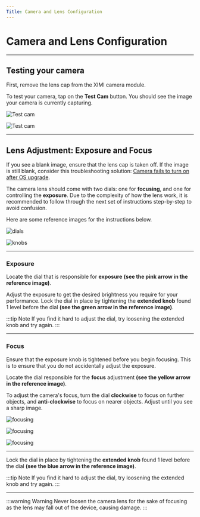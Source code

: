 ```yaml
---
Title: Camera and Lens Configuration
---
```


# Camera and Lens Configuration

---

## Testing your camera

First, remove the lens cap from the XIMI camera module.

To test your camera, tap on the **Test Cam** button. You should see the image your camera is currently capturing.

![Test cam](/img/new-user-manual/child-raspi/13-testcam.png)

![Test cam](/img/new-user-manual/child-raspi/14-testcam.png)

---

## Lens Adjustment: Exposure and Focus

If you see a blank image, ensure that the lens cap is taken off. If the image is still blank, consider this troubleshooting solution: [Camera fails to turn on after OS upgrade](/docs/user-manual/performers/troubleshooting/camera-doesnt-turn-on-after-os-upgrade).

The camera lens should come with two dials: one for **focusing**, and one for controlling the **exposure**. Due to the complexity of how the lens work, it is recommended to follow through the next set of instructions step-by-step to avoid confusion.

Here are some reference images for the instructions below.

![dials](/img/new-user-manual/child/cam4-dial-annotated.jpg)

![knobs](/img/new-user-manual/child/cam4-knob-annotated.jpg)

---

### Exposure

Locate the dial that is responsible for **exposure** **(see the pink arrow in the reference image)**.

Adjust the exposure to get the desired brightness you require for your performance. Lock the dial in place by tightening the **extended knob** found 1 level before the dial **(see the green arrow in the reference image)**.

:::tip Note
If you find it hard to adjust the dial, try loosening the extended knob and try again.
:::

---

### Focus

Ensure that the exposure knob is tightened before you begin focusing. This is to ensure that you do not accidentally adjust the exposure.

Locate the dial responsible for the **focus** adjustment **(see the yellow arrow in the reference image)**.

To adjust the camera's focus, turn the dial **clockwise** to focus on further objects, and **anti-clockwise** to focus on nearer objects. Adjust until you see a sharp image.

![focusing](/img/new-user-manual/child/26-camera.jpg)

![focusing](/img/new-user-manual/child-raspi/31-camfocus.png)

![focusing](/img/new-user-manual/child-raspi/33-camfocus.png)

---

Lock the dial in place by tightening the **extended knob** found 1 level before the dial **(see the blue arrow in the reference image)**.

:::tip Note
If you find it hard to adjust the dial, try loosening the extended knob and try again.
:::

---

:::warning Warning
Never loosen the camera lens for the sake of focusing as the lens may fall out of the device, causing damage.
:::

